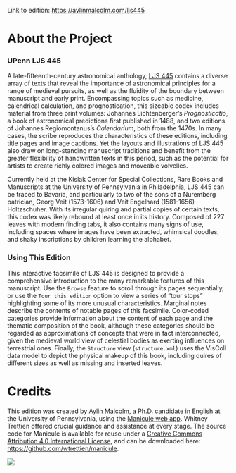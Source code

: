 Link to edition: <a href="http://aylinmalcolm.com/ljs445">https://aylinmalcolm.com/ljs445</a>

# About the Project

### UPenn LJS 445
A late-fifteenth-century astronomical anthology, <a href="http://hdl.library.upenn.edu/1017/d/medren/9958068073503681
">LJS 445</a> contains a diverse array of texts that reveal the importance of astronomical principles for a range of medieval pursuits, as well as the fluidity of the boundary between manuscript and early print. Encompassing topics such as medicine, calendrical calculation, and prognostication, this sizeable codex includes material from three print volumes: Johannes Lichtenberger’s *Prognosticatio*, a book of astronomical predictions first published in 1488, and two editions of Johannes Regiomontanus’s *Calendarium*, both from the 1470s. In many cases, the scribe reproduces the characteristics of these editions, including title pages and image captions. Yet the layouts and illustrations of LJS 445 also draw on long-standing manuscript traditions and benefit from the greater flexibility of handwritten texts in this period, such as the potential for artists to create richly colored images and moveable volvelles.

Currently held at the Kislak Center for Special Collections, Rare Books and Manuscripts at the University of Pennsylvania in Philadelphia, LJS 445 can be traced to Bavaria, and particularly to two of the sons of a Nuremberg patrician, Georg Veit (1573-1606) and Veit Engelhard (1581-1656) Holtzschuher. With its irregular quiring and partial copies of certain texts, this codex was likely rebound at least once in its history. Composed of 227 leaves with modern finding tabs, it also contains many signs of use, including spaces where images have been extracted, whimsical doodles, and shaky inscriptions by children learning the alphabet.

### Using This Edition
This interactive facsimile of LJS 445 is designed to provide a comprehensive introduction to the many remarkable features of this manuscript. Use the `Browse` feature to scroll through its pages sequentially, or use the `Tour this edition` option to view a series of “tour stops” highlighting some of its more unusual characteristics. Marginal notes describe the contents of notable pages of this facsimile. Color-coded categories provide information about the content of each page and the thematic composition of the book, although these categories should be regarded as approximations of concepts that were in fact interconnected, given the medieval world view of celestial bodies as exerting influences on terrestrial ones. Finally, the `Structure` view (`structure.xml`) uses the VisColl data model to depict the physical makeup of this book, including quires of different sizes as well as missing and inserted leaves.

# Credits

This edition was created by <a href="http://aylinmalcolm.com">Aylin Malcolm</a>, a Ph.D. candidate in English at the University of Pennsylvania, using the <a href="https://github.com/wtrettien/manicule">Manicule web app</a>. Whitney Trettien offered crucial guidance and assistance at every stage. The source code for Manicule is available for reuse under a <a href="https://creativecommons.org/licenses/by/4.0/">Creative Commons Attribution 4.0 International License</a>, and can be downloaded here: <a href="https://github.com/wtrettien/manicule">https://github.com/wtrettien/manicule</a>.</p>

<img src="app/images/manicule.png">
